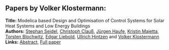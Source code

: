 <h2>Papers by Volker Klostermann:</h2>
<p>
<b>Title:</b> Modelica based Design and Optimisation of Control Systems  for Solar Heat Systems and Low Energy Buildings<br />
<b>Authors:</b> <a href="../authors/author_281.html">Stephan Seidel</a>, <a href="../authors/author_52.html">Christoph Clauß</a>, <a href="../authors/author_127.html">Jürgen Haufe</a>, <a href="../authors/author_190.html">Kristin Majetta</a>, <a href="../authors/author_31.html">Torsten Blochwitz</a>, <a href="../authors/author_182.html">Edgar Liebold</a>, <a href="../authors/author_135.html">Ullrich Hintzen</a> and <a href="../authors/author_158.html">Volker Klostermann</a><br />
<b>Links:</b> <a href="../abstracts/abstract_43.pdf">Abstract</a>, <a href="../submissions/ecp15118401_SeidelClauHaufeMajettaBlochwitzLieboldHintzenKlostermann.pdf">Full paper</a>
</p>